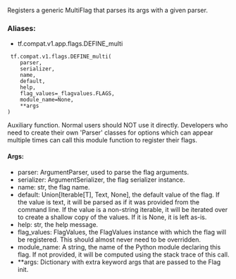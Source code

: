 Registers a generic MultiFlag that parses its args with a given parser.
### Aliases:
- tf.compat.v1.app.flags.DEFINE_multi

```
 tf.compat.v1.flags.DEFINE_multi(
    parser,
    serializer,
    name,
    default,
    help,
    flag_values=_flagvalues.FLAGS,
    module_name=None,
    **args
)
```
Auxiliary function. Normal users should NOT use it directly.
Developers who need to create their own 'Parser' classes for options which can appear multiple times can call this module function to register their flags.
#### Args:
- parser: ArgumentParser, used to parse the flag arguments.
- serializer: ArgumentSerializer, the flag serializer instance.
- name: str, the flag name.
- default: Union[Iterable[T], Text, None], the default value of the flag. If the value is text, it will be parsed as if it was provided from the command line. If the value is a non-string iterable, it will be iterated over to create a shallow copy of the values. If it is None, it is left as-is.
- help: str, the help message.
- flag_values: FlagValues, the FlagValues instance with which the flag will be registered. This should almost never need to be overridden.
- module_name: A string, the name of the Python module declaring this flag. If not provided, it will be computed using the stack trace of this call.
- **args: Dictionary with extra keyword args that are passed to the Flag init.
